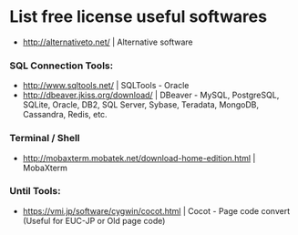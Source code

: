 # List free license useful softwares

- http://alternativeto.net/ | Alternative software

### SQL Connection Tools:
- http://www.sqltools.net/ | SQLTools - Oracle
- http://dbeaver.jkiss.org/download/ | DBeaver - MySQL, PostgreSQL, SQLite, Oracle, DB2, SQL Server, Sybase, Teradata, MongoDB, Cassandra, Redis, etc.

### Terminal / Shell
- http://mobaxterm.mobatek.net/download-home-edition.html | MobaXterm

### Until Tools:
- https://vmi.jp/software/cygwin/cocot.html | Cocot - Page code convert (Useful for EUC-JP or Old page code)

